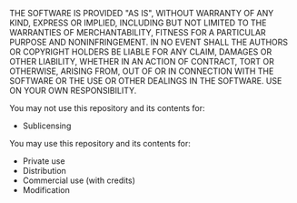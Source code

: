 THE SOFTWARE IS PROVIDED "AS IS", WITHOUT WARRANTY OF ANY KIND, EXPRESS OR
IMPLIED, INCLUDING BUT NOT LIMITED TO THE WARRANTIES OF MERCHANTABILITY,
FITNESS FOR A PARTICULAR PURPOSE AND NONINFRINGEMENT. IN NO EVENT SHALL THE
AUTHORS OR COPYRIGHT HOLDERS BE LIABLE FOR ANY CLAIM, DAMAGES OR OTHER
LIABILITY, WHETHER IN AN ACTION OF CONTRACT, TORT OR OTHERWISE, ARISING FROM,
OUT OF OR IN CONNECTION WITH THE SOFTWARE OR THE USE OR OTHER DEALINGS IN THE
SOFTWARE. USE ON YOUR OWN RESPONSIBILITY.


You may not use this repository and its contents for:

- Sublicensing


You may use this repository and its contents for:

- Private use
- Distribution
- Commercial use (with credits)
- Modification
